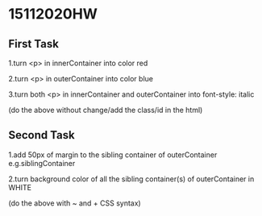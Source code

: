 # 15112020HW


## First Task
1.turn \<p> in innerContainer into color red

2.turn \<p> in outerContainer into color blue

3.turn both \<p> in innerContainer and outerContainer into font-style: italic

(do the above without change/add the class/id in the html)

## Second Task
1.add 50px of margin to the sibling container of outerContainer e.g.siblingContainer

2.turn background color of all the sibling container(s) of outerContainer in WHITE 

(do the above with ~ and + CSS syntax) 

